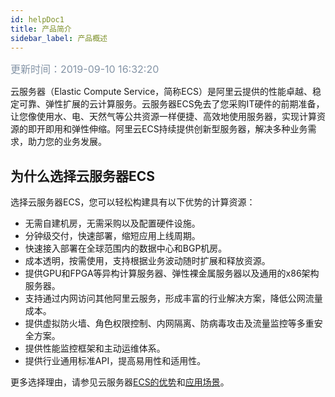 ```yaml
---
id: helpDoc1
title: 产品简介
sidebar_label: 产品概述
---
```

<font color=#8494a6 size=3 >更新时间：2019-09-10 16:32:20</font>

云服务器（Elastic Compute Service，简称ECS）是阿里云提供的性能卓越、稳定可靠、弹性扩展的云计算服务。云服务器ECS免去了您采购IT硬件的前期准备，让您像使用水、电、天然气等公共资源一样便捷、高效地使用服务器，实现计算资源的即开即用和弹性伸缩。阿里云ECS持续提供创新型服务器，解决多种业务需求，助力您的业务发展。

## 为什么选择云服务器ECS

选择云服务器ECS，您可以轻松构建具有以下优势的计算资源：

* 无需自建机房，无需采购以及配置硬件设施。
* 分钟级交付，快速部署，缩短应用上线周期。
* 快速接入部署在全球范围内的数据中心和BGP机房。
* 成本透明，按需使用，支持根据业务波动随时扩展和释放资源。
* 提供GPU和FPGA等异构计算服务器、弹性裸金属服务器以及通用的x86架构服务器。
* 支持通过内网访问其他阿里云服务，形成丰富的行业解决方案，降低公网流量成本。
* 提供虚拟防火墙、角色权限控制、内网隔离、防病毒攻击及流量监控等多重安全方案。
* 提供性能监控框架和主动运维体系。
* 提供行业通用标准API，提高易用性和适用性。

更多选择理由，请参见云服务器[ECS的优势](http://www.cnblogs.com/sxdcgaq8080/p/7894828.html "ECS的优势")和[应用场景](http://bruce-sha.github.io)。
